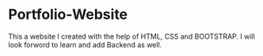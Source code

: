 # Portfolio-Website

This a website I created with the help of HTML, CSS and BOOTSTRAP.
I will look forword to learn and add Backend as well.
